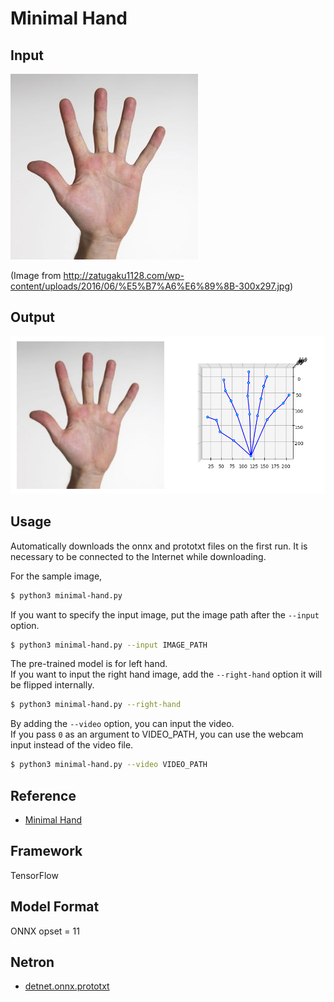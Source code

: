 # Minimal Hand

## Input

![Input](demo.jpg)

(Image from http://zatugaku1128.com/wp-content/uploads/2016/06/%E5%B7%A6%E6%89%8B-300x297.jpg)

## Output

![Output](output.png)

## Usage
Automatically downloads the onnx and prototxt files on the first run.
It is necessary to be connected to the Internet while downloading.

For the sample image,
``` bash
$ python3 minimal-hand.py
```

If you want to specify the input image, put the image path after the `--input` option.  
```bash
$ python3 minimal-hand.py --input IMAGE_PATH
```

The pre-trained model is for left hand.  
If you want to input the right hand image, add the `--right-hand` option it will be flipped internally.
```bash
$ python3 minimal-hand.py --right-hand
```

By adding the `--video` option, you can input the video.   
If you pass `0` as an argument to VIDEO_PATH, you can use the webcam input instead of the video file.
```bash
$ python3 minimal-hand.py --video VIDEO_PATH
```

## Reference

- [Minimal Hand](https://github.com/CalciferZh/minimal-hand)

## Framework

TensorFlow

## Model Format

ONNX opset = 11

## Netron

- [detnet.onnx.prototxt](https://netron.app/?url=https://storage.googleapis.com/ailia-models/minimal-hand/detnet.onnx.prototxt)

